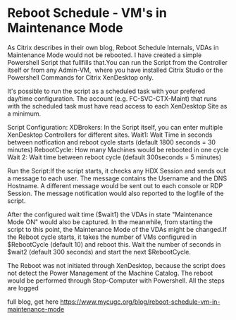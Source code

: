 # Reboot Schedule - VM's in Maintenance Mode
 
As Citrix describes in their own blog, Reboot Schedule Internals, VDAs in Maintenance Mode would not be rebooted. I have created a simple Powershell Script that fullfills that.You can run the Script from the Controller itself or from any Admin-VM,  where you have installed Citrix Studio or the Powershell Commands for Citrix XenDesktop only.

It's possible to run the script as a scheduled task with your prefered day/time configuration. The account (e.g. FC-SVC-CTX-Maint) that runs with the scheduled task must have read access to each XenDesktop Site as a minimum.  

Script Configuration:
XDBrokers: In the Script itself, you can enter multiple XenDesktop Controllers for different sites.
Wait1: Wait Time in seconds between notfication and reboot cycle starts (default 1800 seconds = 30 minutes)
RebootCycle: How many Machines would be rebooted in one cycle
Wait 2: Wait time between reboot cycle (default 300seconds = 5 minutes)

Run the Script:If the script starts, it checks any HDX Session and sends out a message to each user. The message contains the Username and the DNS Hostname. A different message would be sent out to each console or RDP Session. The message notification would also reported to the logfile of the script. 

After the configured wait time ($wait1) the VDAs in state "Maintenance Mode ON" would also be captured. In the meanwhile, from starting the script to this point, the Maintenance Mode of the VDAs might be changed.If the Reboot cycle starts, it takes the number of VMs configured in $RebootCycle (default 10) and reboot this. Wait the number of seconds in $wait2 (default 300 seconds) and start the next $RebootCycle.  

The Reboot was not initiated through XenDesktop, because the script does not detect the Power Management of the Machine Catalog. The reboot would be performed through Stop-Computer with Powershell. All the steps are logged


full blog, get here https://www.mycugc.org/blog/reboot-schedule-vm-in-maintenance-mode


